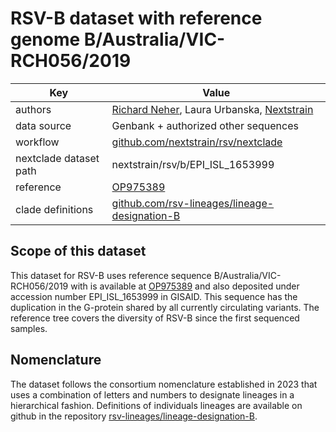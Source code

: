 # RSV-B dataset with reference genome B/Australia/VIC-RCH056/2019

| Key                    | Value                                                                                                               |
| ---------------------- | --------------------------------------------------------------------------------------------------------------------|
| authors                | [Richard Neher](https://neherlab.org), Laura Urbanska, [Nextstrain](https://nextstrain.org)                         |
| data source            | Genbank + authorized other sequences                                                                                |
| workflow               | [github.com/nextstrain/rsv/nextclade](https://github.com/nextstrain/rsv/nextclade)                                  |
| nextclade dataset path | nextstrain/rsv/b/EPI_ISL_1653999                                                                                    |
| reference              | [OP975389](https://www.ncbi.nlm.nih.gov/nuccore/OP975389.1)                                                         |
| clade definitions      | [github.com/rsv-lineages/lineage-designation-B](https://github.com/rsv-lineages/lineage-designation-B)              |

## Scope of this dataset
This dataset for RSV-B uses reference sequence B/Australia/VIC-RCH056/2019 with is available at [OP975389](https://www.ncbi.nlm.nih.gov/nuccore/OP975389.1) and also deposited under accession number EPI_ISL_1653999 in GISAID. This sequence has the duplication in the G-protein shared by all currently circulating variants.
The reference tree covers the diversity of RSV-B since the first sequenced samples.


## Nomenclature
The dataset follows the consortium nomenclature established in 2023 that uses a combination of letters and numbers to designate lineages in a hierarchical fashion.
Definitions of individuals lineages are available on github in the repository [rsv-lineages/lineage-designation-B](https://github.com/rsv-lineages/lineage-designation-B).

